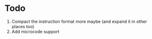 Todo
====

1. Compact the instruction format more maybe (and expand it in other places too)
2. Add microcode support
